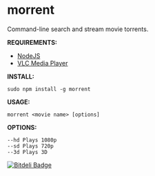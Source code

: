 morrent
=======

Command-line search and stream movie torrents.

**REQUIREMENTS:**

- [NodeJS](http://nodejs.org/)
- [VLC Media Player](http://www.videolan.org/vlc/index.html)

**INSTALL:**

`sudo npm install -g morrent`

**USAGE:**

`morrent <movie name> [options]`

**OPTIONS:**

```
--hd Plays 1080p
--sd Plays 720p
--3d Plays 3D
```



[![Bitdeli Badge](https://d2weczhvl823v0.cloudfront.net/manishrc/morrent/trend.png)](https://bitdeli.com/free "Bitdeli Badge")

